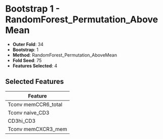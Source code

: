 # Bootstrap 1 - RandomForest_Permutation_AboveMean

- **Outer Fold**: 34
- **Bootstrap**: 1
- **Method**: RandomForest_Permutation_AboveMean
- **Fold Seed**: 75
- **Features Selected**: 4

## Selected Features

| Feature |
|---------|
| Tconv memCCR6_total |
| Tconv naive_CD3 |
| CD3hi_CD3 |
| Tconv memCXCR3_mem |
